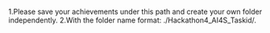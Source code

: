 1.Please save your achievements under this path and create your own folder independently.
2.With the folder name format: ./Hackathon4_AI4S_Taskid/.
